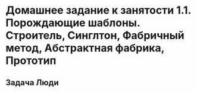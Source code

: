 # Домашнее задание к занятости 1.1. Порождающие шаблоны. Строитель, Синглтон, Фабричный метод, Абстрактная фабрика, Прототип
## Задача Люди